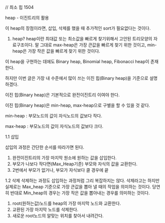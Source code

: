 // 최소 힙 1504

heap - 이진트리의 활용

이 heap의 장점이라면, 삽입, 삭제를 했을 때 추가적인 sort가 필요없다는 것이다.

1. heap?
heap이란 최대값 또는 최소값을 빠르게 찾기위해서 고안된 트리모양의 자료구조이다. 
말 그대로 max-heap은 가장 큰값을 빠르게 찾기 위한 것이고, min-heap은 가장 작은 값을 빠르게 찾기 위한 것이다.

이 heap을 구현하는 데에도 Binary heap, Binomial heap, Fibonacci heap이 존재한다.

하지만 이번 글은 가장  내 수준에서 많이 쓰는 이진 힙(Binary heap)을 기준으로 설명하겠다.



이진 힙(Binary heap)은 기본적으로 완전이진트리 이여야 한다.

이진 힙(Binary heap)은 min-heap, max-heap으로 구별을 할 수 있을 것 같다.



min-heap : 부모노드의 값이 자식노드의 값보다 작다.

max-heap : 부모노드의 값이 자식노드의 값보다 크다.


1.1 삽입

삽입의 과정은 간단한 순서를 따라가면 된다.
1. 완전이진트리의 가장 마지막 원소에 원하는 값을 삽입한다.
2. 부모가 나보다 작다면(Max_Heap기준) 부모와 자식의 값을 교환한다.
3. 2번에서 부모가 없거나, 부모가 자식보다 클 경우에 끝


1.2 삭제
삭제하는 과정도 삽입하는 과정처럼 그리 복잡하지는 않다.
삭제라고는 하지만 실제로는 Max_heap 기준으로 가장 큰값을 뽑아 낼 때의 작업을 의미하는 것이다.
당연히 반대로 Min_heap의 경우는 가장 작은 값을 뽑아내는 경우를 의미하는 것이다.

1. root(원하는값)노드를 heap의 가장 마지막 노드와 교환한다.
2. 교환된 가장 마지막 노드를 삭제한다.
3. 새로운 root노드의 알맞는 위치를 찾아서 내려간다.